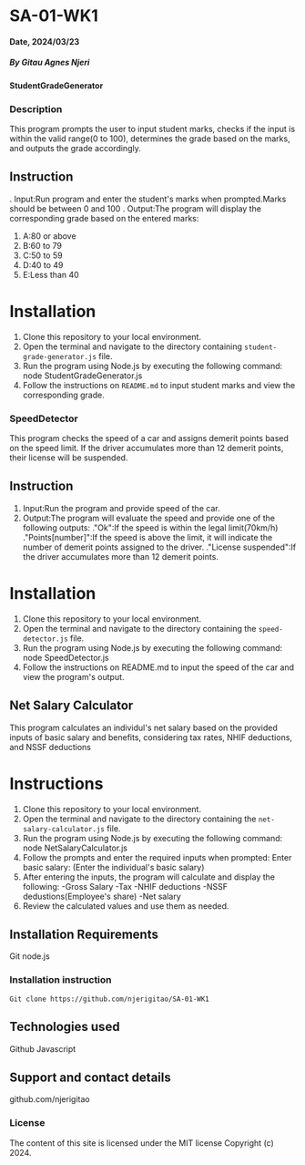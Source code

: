 # SA-01-WK1
#### Date, 2024/03/23

##### By *Gitau Agnes Njeri*

#### StudentGradeGenerator
### Description
This program prompts the user to input student marks, checks if the input is within the valid range(0 to 100), determines the grade based on the marks, and outputs the grade accordingly.
## Instruction
. Input:Run program and enter the student's marks when prompted.Marks should be between 0 and 100
. Output:The program will display the corresponding grade based on the entered marks:
1. A:80 or above
2. B:60 to 79
3. C:50 to 59
4. D:40 to 49
5. E:Less than 40

# Installation
1. Clone this repository to your local environment.
2. Open the terminal and navigate to the directory containing `student-grade-generator.js` file.
3. Run the program using Node.js by executing the following command:
node StudentGradeGenerator.js
4. Follow the instructions on `README.md` to input student marks and view the corresponding grade.

### SpeedDetector
This program checks the speed of a car and assigns demerit points based on the speed limit. If the driver accumulates more than 12 demerit points, their license will be suspended.
## Instruction
1. Input:Run the program and provide speed of the car.
2. Output:The program will evaluate the speed and provide one of the following outputs:
 ."Ok":If the speed is within the legal limit(70km/h)
 ."Points[number]":If the speed is above the limit, it will indicate the number of demerit points assigned to the driver.
 ."License suspended":If the driver accumulates more than 12 demerit points.
 # Installation
 1. Clone this repository to your local environment.
 2. Open the terminal and navigate to the directory containing the `speed-detector.js` file.
 3. Run the program using Node.js by executing the following command:
 node SpeedDetector.js
 4. Follow the instructions on README.md to input the speed of the car and view the program's output.

 ## Net Salary Calculator
 This program calculates an individul's net salary based on the provided inputs of basic salary and benefits, considering tax rates, NHIF deductions, and NSSF deductions
 # Instructions
 1. Clone this repository to your local environment.
 2. Open the terminal and navigate to the directory containing the `net-salary-calculator.js` file.
 3. Run the program using Node.js by executing the following command:
 node NetSalaryCalculator.js
 4. Follow the prompts and enter the required inputs when prompted:
 Enter basic salary: (Enter the individual's basic salary)
 5. After entering the inputs, the program will calculate and display the following:
 -Gross Salary
 -Tax
 -NHIF deductions
 -NSSF dedustions(Employee's share)
 -Net salary
 6. Review the calculated values and use them as needed.



## Installation Requirements
Git
node.js

### Installation instruction
```
Git clone https://github.com/njerigitao/SA-01-WK1

```

## Technologies used
Github
Javascript

## Support and contact details
github.com/njerigitao

### License
The content of this site is licensed under the MIT license
Copyright (c) 2024.


